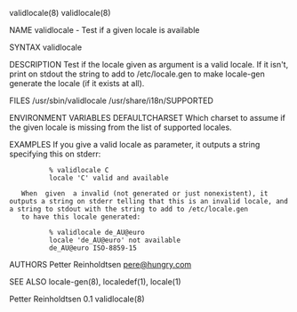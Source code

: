 validlocale(8)                                                                                                                                                                             validlocale(8)

NAME
       validlocale - Test if a given locale is available

SYNTAX
       validlocale <locale>

DESCRIPTION
       Test if the locale given as argument is a valid locale.  If it isn't, print on stdout the string to add to /etc/locale.gen to make locale-gen generate the locale (if it exists at all).

FILES
       /usr/sbin/validlocale
       /usr/share/i18n/SUPPORTED

ENVIRONMENT VARIABLES
       DEFAULTCHARSET
              Which charset to assume if the given locale is missing from the list of supported locales.

EXAMPLES
       If you give a valid locale as parameter, it outputs a string specifying this on stderr:

              % validlocale C
              locale 'C' valid and available

       When  given  a invalid (not generated or just nonexistent), it outputs a string on stderr telling that this is an invalid locale, and a string to stdout with the string to add to /etc/locale.gen
       to have this locale generated:

              % validlocale de_AU@euro
              locale 'de_AU@euro' not available
              de_AU@euro ISO-8859-15

AUTHORS
       Petter Reinholdtsen <pere@hungry.com>

SEE ALSO
       locale-gen(8), localedef(1), locale(1)

Petter Reinholdtsen                                                                                0.1                                                                                     validlocale(8)
